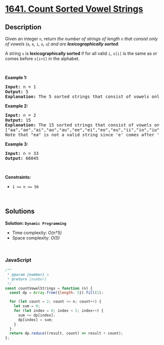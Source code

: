 # [1641. Count Sorted Vowel Strings](https://leetcode.com/problems/count-sorted-vowel-strings)

## Description

<div class="xFUwe" data-track-load="description_content"><p>Given an integer <code>n</code>, return <em>the number of strings of length </em><code>n</code><em> that consist only of vowels (</em><code>a</code><em>, </em><code>e</code><em>, </em><code>i</code><em>, </em><code>o</code><em>, </em><code>u</code><em>) and are <strong>lexicographically sorted</strong>.</em></p>

<p>A string <code>s</code> is <strong>lexicographically sorted</strong> if for all valid <code>i</code>, <code>s[i]</code> is the same as or comes before <code>s[i+1]</code> in the alphabet.</p>

<p>&nbsp;</p>
<p><strong class="example">Example 1:</strong></p>

<pre><strong>Input:</strong> n = 1
<strong>Output:</strong> 5
<strong>Explanation:</strong> The 5 sorted strings that consist of vowels only are <code>["a","e","i","o","u"].</code>
</pre>

<p><strong class="example">Example 2:</strong></p>

<pre><strong>Input:</strong> n = 2
<strong>Output:</strong> 15
<strong>Explanation:</strong> The 15 sorted strings that consist of vowels only are
["aa","ae","ai","ao","au","ee","ei","eo","eu","ii","io","iu","oo","ou","uu"].
Note that "ea" is not a valid string since 'e' comes after 'a' in the alphabet.
</pre>

<p><strong class="example">Example 3:</strong></p>

<pre><strong>Input:</strong> n = 33
<strong>Output:</strong> 66045
</pre>

<p>&nbsp;</p>
<p><strong>Constraints:</strong></p>

<ul>
	<li><code>1 &lt;= n &lt;= 50</code>&nbsp;</li>
</ul>
</div>

<p>&nbsp;</p>

## Solutions

**Solution: `Dynamic Programming`**

- Time complexity: <em>O(n\*5)</em>
- Space complexity: <em>O(5)</em>

<p>&nbsp;</p>

### **JavaScript**

```js
/**
 * @param {number} n
 * @return {number}
 */
const countVowelStrings = function (n) {
  const dp = Array.from({length: 5}).fill(1);

  for (let count = 2; count <= n; count++) {
    let sum = 0;
    for (let index = 0; index < 5; index++) {
      sum += dp[index];
      dp[index] = sum;
    }
  }
  return dp.reduce((result, count) => result + count);
};
```
